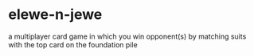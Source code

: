 # elewe-n-jewe
a multiplayer card game in which you win opponent(s) by matching suits with the top card on the foundation pile
